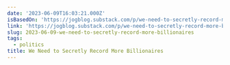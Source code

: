 ```yaml
---
date: '2023-06-09T16:03:21.000Z'
isBasedOn: 'https://jogblog.substack.com/p/we-need-to-secretly-record-more-billionaires'
link: 'https://jogblog.substack.com/p/we-need-to-secretly-record-more-billionaires'
slug: 2023-06-09-we-need-to-secretly-record-more-billionaires
tags:
  - politics
title: We Need to Secretly Record More Billionaires
---
```


